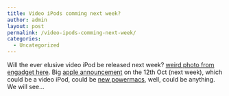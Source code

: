 ```yaml
---
title: Video iPods comming next week?
author: admin
layout: post
permalink: /video-ipods-comming-next-week/
categories:
  - Uncategorized
---
```

Will the ever elusive video iPod be released next week? [weird photo from engadget here][1]. Big [apple announcement][2] on the 12th Oct (next week), which could be a video iPod, could be [new powermacs][3], well, could be anything. We will see&#8230;

 [1]: http://www.engadget.com/entry/1234000683061846/
 [2]: http://www.engadget.com/entry/1234000707061794/
 [3]: http://blog.lotas-smartman.net/archive/2005/10/04/12082.aspx